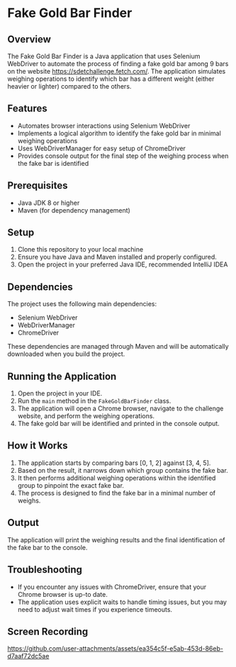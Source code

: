 # Fake Gold Bar Finder

## Overview
The Fake Gold Bar Finder is a Java application that uses Selenium WebDriver to automate the process of finding a fake gold bar among 9 bars on the website https://sdetchallenge.fetch.com/. The application simulates weighing operations to identify which bar has a different weight (either heavier or lighter) compared to the others.

## Features
- Automates browser interactions using Selenium WebDriver
- Implements a logical algorithm to identify the fake gold bar in minimal weighing operations
- Uses WebDriverManager for easy setup of ChromeDriver
- Provides console output for the final step of the weighing process when the fake bar is identified

## Prerequisites
- Java JDK 8 or higher
- Maven (for dependency management)

## Setup
1. Clone this repository to your local machine
2. Ensure you have Java and Maven installed and properly configured.
3. Open the project in your preferred Java IDE, recommended IntelliJ IDEA

## Dependencies
The project uses the following main dependencies:
- Selenium WebDriver
- WebDriverManager
- ChromeDriver

These dependencies are managed through Maven and will be automatically downloaded when you build the project.

## Running the Application
1. Open the project in your IDE.
2. Run the `main` method in the `FakeGoldBarFinder` class.
3. The application will open a Chrome browser, navigate to the challenge website, and perform the weighing operations.
4. The fake gold bar will be identified and printed in the console output.

## How it Works
1. The application starts by comparing bars [0, 1, 2] against [3, 4, 5].
2. Based on the result, it narrows down which group contains the fake bar.
3. It then performs additional weighing operations within the identified group to pinpoint the exact fake bar.
4. The process is designed to find the fake bar in a minimal number of weighs.

## Output
The application will print the weighing results and the final identification of the fake bar to the console. 

## Troubleshooting
- If you encounter any issues with ChromeDriver, ensure that your Chrome browser is up-to date.
- The application uses explicit waits to handle timing issues, but you may need to adjust wait times if you experience timeouts.

## Screen Recording
https://github.com/user-attachments/assets/ea354c5f-e5ab-453d-86eb-d7aaf72dc5ae


